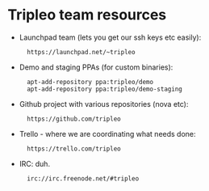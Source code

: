 Tripleo team resources
===========================

* Launchpad team (lets you get our ssh keys etc easily):

        https://launchpad.net/~tripleo

* Demo and staging PPAs (for custom binaries):

        apt-add-repository ppa:tripleo/demo
        apt-add-repository ppa:tripleo/demo-staging

* Github project with various repositories (nova etc):

        https://github.com/tripleo

* Trello - where we are coordinating what needs done:

        https://trello.com/tripleo

* IRC: duh.

        irc://irc.freenode.net/#tripleo
